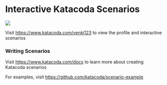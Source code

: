 # Interactive Katacoda Scenarios

[![](http://shields.katacoda.com/katacoda/venki123/count.svg)](https://www.katacoda.com/venki123 "Get your profile on Katacoda.com")

Visit https://www.katacoda.com/venki123 to view the profile and interactive scenarios

### Writing Scenarios
Visit https://www.katacoda.com/docs to learn more about creating Katacoda scenarios

For examples, visit https://github.com/katacoda/scenario-example
